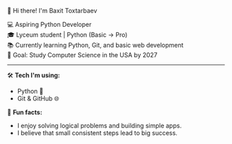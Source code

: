  👋 Hi there! I'm Baxit Toxtarbaev

💻 Aspiring Python Developer  
🎓 Lyceum student | Python (Basic → Pro)    
📚 Currently learning Python, Git, and basic web development  
🎯 Goal: Study Computer Science in the USA by 2027  

---

🛠 **Tech I'm using:**
- Python 🐍
- Git & GitHub 🌐

📌 **Fun facts:**
- I enjoy solving logical problems and building simple apps.
- I believe that small consistent steps lead to big success.
